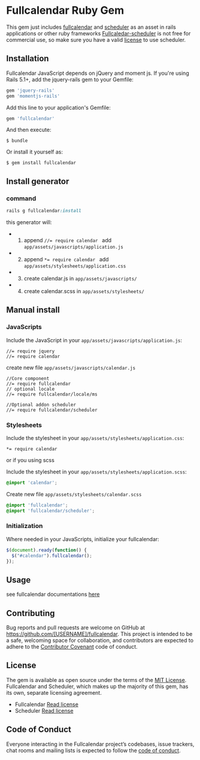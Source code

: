 # Fullcalendar Ruby Gem

This gem just includes [fullcalendar](https://fullcalendar.io/) and [scheduler](https://fullcalendar.io/scheduler/) as an asset in rails applications or other ruby frameworks
[Fullcaledar-scheduler](https://fullcalendar.io/scheduler/) is not free for commercial use, so make sure you have a valid [license](https://fullcalendar.io/scheduler/license/) to use scheduler.


## Installation

Fullcalendar JavaScript depends on jQuery and moment js. If you're using Rails 5.1+, add the jquery-rails gem to your Gemfile:

```ruby
gem 'jquery-rails'
gem 'momentjs-rails'
```

Add this line to your application's Gemfile:

```ruby
gem 'fullcalendar'
```

And then execute:

    $ bundle

Or install it yourself as:

    $ gem install fullcalendar


## Install generator

### command
```ruby
rails g fullcalendar:install 
```

this generator will: 
  -  1. append ```//= require calendar ``` add `app/assets/javascripts/application.js`
  -  2. append ```*= require calendar ``` add `app/assets/stylesheets/application.css`
  -  3. create calendar.js  in ```app/assets/javascripts/```
  -  4. create calendar.scss in  ```app/assets/stylesheets/```

## Manual install

### JavaScripts

Include the JavaScript in your `app/assets/javascripts/application.js`:
```
//= require jquery
//= require calendar

```
create new file `app/assets/javascripts/calendar.js`
```
//Core component
//= require fullcalendar
// optional locale
//= require fullcalendar/locale/ms

//Optional addon scheduler
//= require fullcalendar/scheduler

```

### Stylesheets 
Include the stylesheet in your `app/assets/stylesheets/application.css`:
```
*= require calendar
```

or if you using scss

Include the stylesheet in your `app/assets/stylesheets/application.scss`:
```scss
@import 'calendar';
```

Create new file `app/assets/stylesheets/calendar.scss`
```scss
@import 'fullcalendar';
@import 'fullcalendar/scheduler';
```

### Initialization 
Where needed in your JavaScripts, initialize your fullcalendar:

```js
$(document).ready(function() {
  $("#calendar").fullcalendar();
});
```

## Usage
see fullcalendar documentations [here](https://fullcalendar.io/docs)

## Contributing

Bug reports and pull requests are welcome on GitHub at https://github.com/[USERNAME]/fullcalendar. This project is intended to be a safe, welcoming space for collaboration, and contributors are expected to adhere to the [Contributor Covenant](http://contributor-covenant.org) code of conduct.

## License

The gem is available as open source under the terms of the [MIT License](https://opensource.org/licenses/MIT).  
Fullcalendar and Scheduler, which makes up the majority of this gem, has its own, separate licensing  agreement.   
- Fullcalendar [Read license](https://github.com/fullcalendar/fullcalendar/blob/master/LICENSE.txt)    
- Scheduler [Read license](https://github.com/fullcalendar/fullcalendar-scheduler/blob/master/LICENSE.md)  

## Code of Conduct

Everyone interacting in the Fullcalendar project’s codebases, issue trackers, chat rooms and mailing lists is expected to follow the [code of conduct](https://github.com/[USERNAME]/fullcalendar/blob/master/CODE_OF_CONDUCT.md).
